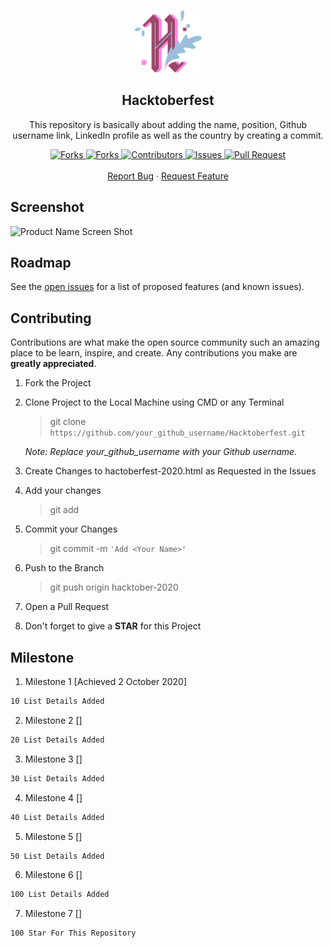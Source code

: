 <p align="center">
    <img src="assets/img/hacktoberfest-logo.svg" alt="Hacktoberfest Logo" width="auto" height="100">
    <h2 align="center">Hacktoberfest</h2>
    <p align="center">This repository is basically about adding the name, position, Github username link, LinkedIn profile as well as the country by creating a commit.</p>
</p>
    
<p align="center">
    <a href="https://github.com/mmuhamadamirzaidi/Hacktoberfest/network/members">
        <img alt="Forks" src="https://img.shields.io/github/forks/mmuhamadamirzaidi/Hacktoberfest?color=9d65c9" />
    </a>
    <a href="https://github.com/mmuhamadamirzaidi/Hacktoberfest/stargazers">
        <img alt="Forks" src="https://img.shields.io/github/stars/mmuhamadamirzaidi/Hacktoberfest?color=f0a500" />
    </a>
    <a href="https://github.com/mmuhamadamirzaidi/Hacktoberfest/graphs/contributors">
        <img alt="Contributors" src="https://img.shields.io/github/contributors/mmuhamadamirzaidi/Hacktoberfest?color=0088ff" />
    </a>
    <a href="https://github.com/mmuhamadamirzaidi/Hacktoberfest/issues">
        <img alt="Issues" src="https://img.shields.io/github/issues/mmuhamadamirzaidi/Hacktoberfest?color=ff4b5c" />
    </a>
    <a href="https://github.com/mmuhamadamirzaidi/Hacktoberfest/pulls">
        <img alt="Pull Request" src="https://img.shields.io/github/issues-pr/mmuhamadamirzaidi/Hacktoberfest?color=4CAF50" />
    </a>
    <br/>
    <br/>
    <a href="https://github.com/mmuhamadamirzaidi/Hacktoberfest/issues">Report Bug</a>
    ·
    <a href="https://github.com/mmuhamadamirzaidi/Hacktoberfest/issues">Request Feature</a>
</p>

<!-- SCREENSHOT -->
## Screenshot

![Product Name Screen Shot][product-screenshot]

<!-- ROADMAP -->
## Roadmap

See the [open issues](https://github.com/mmuhamadamirzaidi/Hacktoberfest/issues) for a list of proposed features (and known issues).

<!-- CONTRIBUTING -->
## Contributing

Contributions are what make the open source community such an amazing place to be learn, inspire, and create. Any contributions you make are **greatly appreciated**.
  
   1.  Fork the Project
    
   2.  Clone Project to the Local Machine using CMD or any Terminal 
            
          >git clone `https://github.com/your_github_username/Hacktoberfest.git`             
             
          _Note: Replace your_github_username with your Github username._
  
   3.  Create Changes to hactoberfest-2020.html as Requested in the Issues
  
   4.  Add your changes
            
          >git add <file you made changes in>
  
   5.  Commit your Changes 
            
          >git commit -m `'Add <Your Name>'`
            
   6.  Push to the Branch 
            
          >git push origin hacktober-2020 
  
   7.  Open a Pull Request
  
   8.  Don't forget to give a **STAR** for this Project

## Milestone

1. Milestone 1 [Achieved 2 October 2020]
```sh
10 List Details Added
```
2. Milestone 2 []
```sh
20 List Details Added
```
3. Milestone 3 []
```sh
30 List Details Added
```
4. Milestone 4 []
```sh
40 List Details Added
```
5. Milestone 5 []
```sh
50 List Details Added
```
6. Milestone 6 []
```sh
100 List Details Added
```
7. Milestone 7 []
```sh
100 Star For This Repository
```

<!-- MARKDOWN LINKS & IMAGES -->
<!-- https://www.markdownguide.org/basic-syntax/#reference-style-links -->
[contributors-shield]: https://img.shields.io/github/contributors/mmuhamadamirzaidi/repo.svg?style=flat-square
[contributors-url]: https://github.com/mmuhamadamirzaidi/Hacktoberfest/graphs/contributors
[forks-shield]: https://img.shields.io/github/forks/mmuhamadamirzaidi/repo.svg?style=flat-square
[forks-url]: https://github.com/mmuhamadamirzaidi/Hacktoberfest/network/members
[stars-shield]: https://img.shields.io/github/stars/mmuhamadamirzaidi/repo.svg?style=flat-square
[stars-url]: https://github.com/mmuhamadamirzaidi/Hacktoberfest/stargazers
[issues-shield]: https://img.shields.io/github/issues/mmuhamadamirzaidi/repo.svg?style=flat-square
[issues-url]: https://github.com/mmuhamadamirzaidi/Hacktoberfest/issues
[linkedin-shield]: https://img.shields.io/badge/-LinkedIn-black.svg?style=flat-square&logo=linkedin&colorB=555
[linkedin-url]: https://linkedin.com/in/mmuhamadamirzaidi
[product-screenshot]: assets/img/screenshot.pngd
